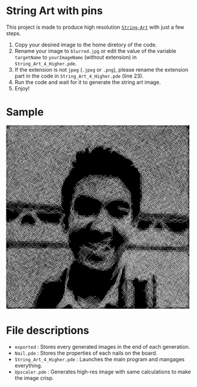 # String Art with pins

This project is made to produce high resolution [`String-Art`](https://en.wikipedia.org/wiki/String_art) with just a few steps.
1. Copy your desired image to the home diretory of the code.
2. Rename your image to `blurred.jpg` or edit the value of the variable `targetName` to `yourImageName` (without extension) in `String_Art_4_Higher.pde`.
3. If the extension is not `jpeg` (`.jpeg` or `.png`), please rename the extension part in the code in `String_Art_4_Higher.pde` (line 23).
4. Run the code and wait for it to generate the string art image.
5. Enjoy!

# Sample
![Sample image](/String_Art_4_Higher/exported/blurred-String_Art-252879.64.jpg)

# File descriptions
- `exported` : Stores every generated images in the end of each generation.
- `Nail.pde` : Stores the properties of each nails on the board.
- `String_Art_4_Higher.pde` : Launches the main program and mangages everything.
- `Upscaler.pde` : Generates high-res image with same calculations to make the image crisp.
